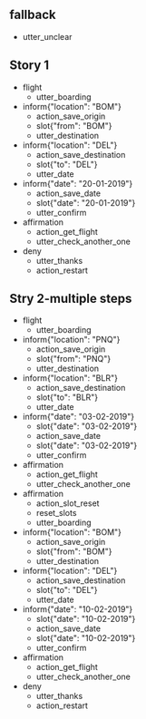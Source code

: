 ## fallback
- utter_unclear


## Story 1
* flight
    - utter_boarding
* inform{"location": "BOM"}
    - action_save_origin
    - slot{"from": "BOM"}
    - utter_destination
* inform{"location": "DEL"}
    - action_save_destination
    - slot{"to": "DEL"}
    - utter_date
* inform{"date": "20-01-2019"}
    - action_save_date
    - slot{"date": "20-01-2019"}
    - utter_confirm
* affirmation
    - action_get_flight
	- utter_check_another_one
* deny
	- utter_thanks
	- action_restart

## Stry 2-multiple steps
* flight
    - utter_boarding
* inform{"location": "PNQ"}
    - action_save_origin
    - slot{"from": "PNQ"}
    - utter_destination
* inform{"location": "BLR"}
    - action_save_destination
    - slot{"to": "BLR"}
    - utter_date
* inform{"date": "03-02-2019"}
    - slot{"date": "03-02-2019"}
    - action_save_date
    - slot{"date": "03-02-2019"}
    - utter_confirm
* affirmation
    - action_get_flight
    - utter_check_another_one
* affirmation
	- action_slot_reset
	- reset_slots
    - utter_boarding
* inform{"location": "BOM"}
    - action_save_origin
    - slot{"from": "BOM"}
    - utter_destination
* inform{"location": "DEL"}
    - action_save_destination
    - slot{"to": "DEL"}
    - utter_date
* inform{"date": "10-02-2019"}
    - slot{"date": "10-02-2019"}
    - action_save_date
    - slot{"date": "10-02-2019"}
    - utter_confirm
* affirmation
    - action_get_flight
    - utter_check_another_one
* deny
    - utter_thanks
    - action_restart

